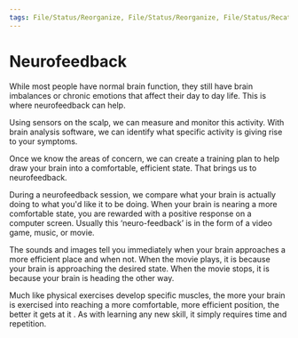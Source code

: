 ```yaml
---
tags: File/Status/Reorganize, File/Status/Reorganize, File/Status/Recategorize, File/Status/Summarize, File/Status/Structuralize
---
```


# Neurofeedback

While most people have normal brain function, they still have brain imbalances or chronic emotions that affect their day to day life. This is where neurofeedback can help.





Using sensors on the scalp, we can measure and monitor this activity. With brain analysis software, we can identify what specific activity is giving rise to your symptoms.  

Once we know the areas of concern, we can create a training plan to help draw your brain into a comfortable, efficient state. That brings us to neurofeedback.

  
During a neurofeedback session, we compare what your brain is actually doing to what you'd like it to be doing. When your brain is nearing a more comfortable state, you are rewarded with a positive response on a computer screen. Usually this ‘neuro-feedback’ is in the form of a video game, music, or movie.


The sounds and images tell you immediately when your brain approaches a more efficient place and when not. When the movie plays, it is because your brain is approaching the desired state. When the movie stops, it is because your brain is heading the other way.



Much like physical exercises develop specific muscles, the more your brain is exercised into reaching a more comfortable, more efficient position, the better it gets at it . As with learning any new skill, it simply requires time and repetition.
